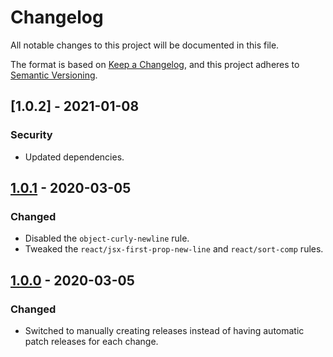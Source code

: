 # Changelog
All notable changes to this project will be documented in this file.

The format is based on [Keep a Changelog][keep-a-changelog], and this project
adheres to [Semantic Versioning][semver].


## [1.0.2] - 2021-01-08
### Security
- Updated dependencies.


## [1.0.1] - 2020-03-05
### Changed
- Disabled the `object-curly-newline` rule.
- Tweaked the `react/jsx-first-prop-new-line` and `react/sort-comp` rules.


## [1.0.0] - 2020-03-05
### Changed
- Switched to manually creating releases instead of having automatic patch
  releases for each change.



[1.0.1]: https://github.com/kersvers/eslint-config/compare/v1.0.0...v1.0.1
[1.0.0]: https://github.com/kersvers/eslint-config/releases/tag/v1.0.0
[keep-a-changelog]: https://keepachangelog.com/en/1.0.0/
[semver]: https://semver.org/spec/v2.0.0.html
